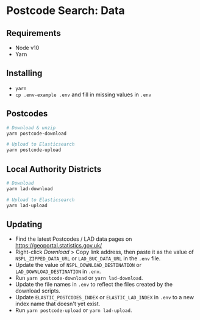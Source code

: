 # Postcode Search: Data

## Requirements

- Node v10
- Yarn

## Installing

- `yarn`
- `cp .env-example .env` and fill in missing values in `.env`

## Postcodes

```bash
# Download & unzip
yarn postcode-download

# Upload to Elasticsearch
yarn postcode-upload
```

## Local Authority Districts

```bash
# Download
yarn lad-download

# Upload to Elasticsearch
yarn lad-upload
```

## Updating

- Find the latest Postcodes / LAD data pages on
  https://geoportal.statistics.gov.uk/
- Right-click _Download_ > Copy link address, then paste it as the value of
  `NSPL_ZIPPED_DATA_URL` or `LAD_BUC_DATA_URL` in the `.env` file.
- Update the value of `NSPL_DOWNLOAD_DESTINATION` or `LAD_DOWNLOAD_DESTINATION`
  in `.env`.
- Run `yarn postcode-download` or `yarn lad-download`.
- Update the file names in `.env` to reflect the files created by the download
  scripts.
- Update `ELASTIC_POSTCODES_INDEX` or `ELASTIC_LAD_INDEX` in `.env` to a new
  index name that doesn't yet exist.
- Run `yarn postcode-upload` or `yarn lad-upload`.
